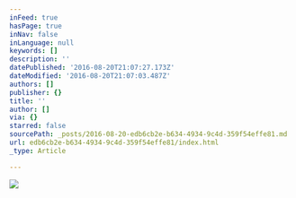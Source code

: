 ```yaml
---
inFeed: true
hasPage: true
inNav: false
inLanguage: null
keywords: []
description: ''
datePublished: '2016-08-20T21:07:27.173Z'
dateModified: '2016-08-20T21:07:03.487Z'
authors: []
publisher: {}
title: ''
author: []
via: {}
starred: false
sourcePath: _posts/2016-08-20-edb6cb2e-b634-4934-9c4d-359f54effe81.md
url: edb6cb2e-b634-4934-9c4d-359f54effe81/index.html
_type: Article

---
```

![](https://the-grid-user-content.s3-us-west-2.amazonaws.com/f9c2e7c6-b01e-4356-a189-fe5f2f48735a.jpg)